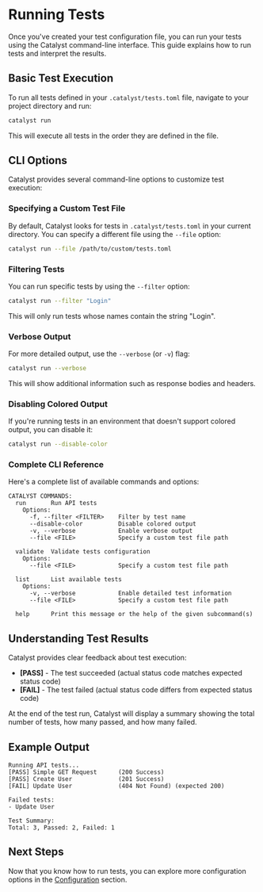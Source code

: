 # Running Tests

Once you've created your test configuration file, you can run your tests using the Catalyst command-line interface. This guide explains how to run tests and interpret the results.

## Basic Test Execution

To run all tests defined in your `.catalyst/tests.toml` file, navigate to your project directory and run:

```bash
catalyst run
```

This will execute all tests in the order they are defined in the file.

## CLI Options

Catalyst provides several command-line options to customize test execution:

### Specifying a Custom Test File

By default, Catalyst looks for tests in `.catalyst/tests.toml` in your current directory. You can specify a different file using the `--file` option:

```bash
catalyst run --file /path/to/custom/tests.toml
```

### Filtering Tests

You can run specific tests by using the `--filter` option:

```bash
catalyst run --filter "Login"
```

This will only run tests whose names contain the string "Login".

### Verbose Output

For more detailed output, use the `--verbose` (or `-v`) flag:

```bash
catalyst run --verbose
```

This will show additional information such as response bodies and headers.

### Disabling Colored Output

If you're running tests in an environment that doesn't support colored output, you can disable it:

```bash
catalyst run --disable-color
```

### Complete CLI Reference

Here's a complete list of available commands and options:

```
CATALYST COMMANDS:
  run       Run API tests
    Options:
      -f, --filter <FILTER>    Filter by test name
      --disable-color          Disable colored output
      -v, --verbose            Enable verbose output
      --file <FILE>            Specify a custom test file path

  validate  Validate tests configuration
    Options:
      --file <FILE>            Specify a custom test file path

  list      List available tests
    Options:
      -v, --verbose            Enable detailed test information
      --file <FILE>            Specify a custom test file path

  help      Print this message or the help of the given subcommand(s)
```

## Understanding Test Results

Catalyst provides clear feedback about test execution:

- **[PASS]** - The test succeeded (actual status code matches expected status code)
- **[FAIL]** - The test failed (actual status code differs from expected status code)

At the end of the test run, Catalyst will display a summary showing the total number of tests, how many passed, and how many failed.

## Example Output

```
Running API tests...
[PASS] Simple GET Request      (200 Success)
[PASS] Create User             (201 Success)
[FAIL] Update User             (404 Not Found) (expected 200)

Failed tests:
- Update User

Test Summary:
Total: 3, Passed: 2, Failed: 1
```

## Next Steps

Now that you know how to run tests, you can explore more configuration options in the [Configuration](../configuration.md) section.

